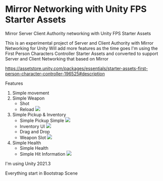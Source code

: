 # Mirror Networking with Unity FPS Starter Assets
Mirror Server Client Authority networking with Unity FPS Starter Assets

This is an experimental project of Server and Client Authority with Mirror Networking for Unity
Will add more features as the time goes
I'm using the First Person Characters Controller Starter Assets and converted to support Server and Client Networking that based on Mirror

https://assetstore.unity.com/packages/essentials/starter-assets-first-person-character-controller-196525#description

Features
1. Simple movement
2. Simple Weapon
    - Shot
    - Reload
![](https://github.com/walaoRIKI/MirrorUnityFPS/blob/main/Readme/Shot%20Reload.gif)
3. Simple Pickup & Inventory
    - Simple Pickup Simple 
![](https://github.com/walaoRIKI/MirrorUnityFPS/blob/main/Readme/InventoryPickup.gif)
    - Inventory UI 
![](https://github.com/walaoRIKI/MirrorUnityFPS/blob/main/Readme/InventoryOpenClose.gif)
    - Drag and Drop
    - Weapon Slot
![](https://github.com/walaoRIKI/MirrorUnityFPS/blob/main/Readme/InventorySwapDrop.gif)
4. Simple Health
    - Simple Health
    - Simple Hit Information
![](https://github.com/walaoRIKI/MirrorUnityFPS/blob/main/Readme/Kill.gif)

I'm using Unity 2021.3

Everything start in Bootstrap Scene
